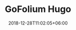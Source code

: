 ---
title: "GoFolium Hugo"
date: 2018-12-28T11:02:05+06:00 
# type dont remove or customize
type : "docs"
---